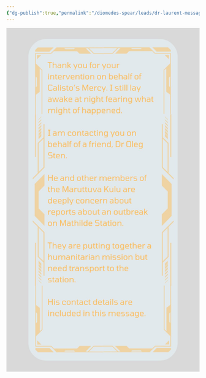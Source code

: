 ```yaml
---
{"dg-publish":true,"permalink":"/diomedes-spear/leads/dr-laurent-message/"}
---
```


![Dr Laurent Message.jpg](/img/user/Diomedes'%20Spear/Assests/Dr%20Laurent%20Message.jpg)